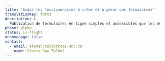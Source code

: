 ```yaml
---
title: 'Aider les fonctionnaires à créer et à gérer des formulaires'
translationKey: forms
description: >-
  Publication de formulaires en ligne simples et accessibles que les membres du public peuvent utiliser pour obtenir les services ou les prestations dont ils ont besoin.
phase: alpha
status: in-flight
onhomepage: false
contact:
  - email: steven.talbot@cds-snc.ca
    name: Stevie-Ray Talbot
---
```

